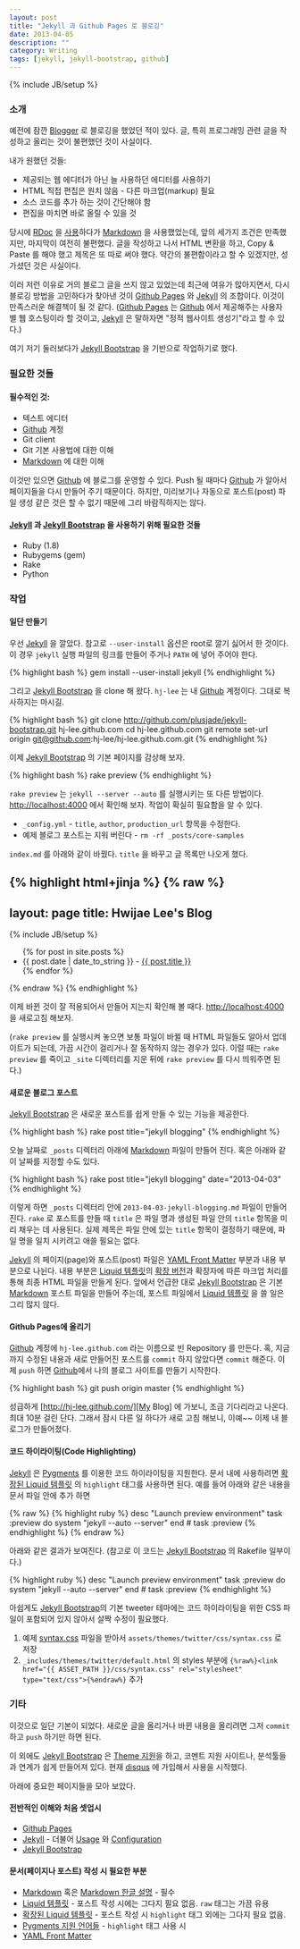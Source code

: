 ```yaml
---
layout: post
title: "Jekyll 과 Github Pages 로 블로깅"
date: 2013-04-05
description: ""
category: Writing
tags: [jekyll, jekyll-bootstrap, github]
---
```

{% include JB/setup %}

[Blogger]: http://blogger.com/ "Blogger.com"

[Github]: http://github.com/
[Github Pages]: http://pages.github.com

[Jekyll]: http://github.com/mojombo/jekyll
[Jekyll Bootstrap]: http://jekyllbootstrap.com/

[Markdown]: http://daringfireball.net/projects/markdown/syntax
[rdoc]: http://rdoc.rubyforge.org/
[Textile]: http://txstyle.org/

[YAML Front Matter]: http://github.com/mojombo/jekyll/wiki/YAML-Front-Matter

[Pygments]: http://pygments.org/
[Pygments langs]: http://pygments.org/docs/lexers/

[Liquid 템플릿]: http://github.com/Shopify/liquid/wiki/Liquid-for-Designers
[확장된 Liquid 템플릿]: http://github.com/mojombo/jekyll/wiki/liquid-extensions

[http://localhost:4000]: http://localhost:4000
[My Blog]: http://hj-lee.github.com/

### 소개

예전에 잠깐 [Blogger][] 로 블로깅을 했었던 적이 있다.
글, 특히 프로그래밍 관련 글을 작성하고 올리는 것이 불편했던 것이 사실이다.

내가 원했던 것들:

* 제공되는 웹 에디터가 아닌 늘 사용하던 에디터를 사용하기
* HTML 직접 편집은 원치 않음 - 다른 마크업(markup) 필요
* 소스 코드를 추가 하는 것이 간단해야 함
* 편집을 마치면 바로 올릴 수 있을 것

당시에 [RDoc][rdoc] 을 [사용](http://hjlee-p.blogspot.kr/2008/08/rdoc-blog.html)하다가 [Markdown][] 을 사용했었는데, 앞의 세가지 조건은 만족했지만, 마지막이 여전히 불편했다.
글을 작성하고 나서 HTML 변환을 하고, Copy & Paste 를 해야 했고 제목은 또 따로 써야 했다. 약간의 불편함이라고 할 수 있겠지만, 성가셨던 것은 사실이다.

이러 저런 이유로 거의 블로그 글을 쓰지 않고 있었는데 최근에 여유가 많아지면서, 다시 블로깅 방법을 고민하다가 찾아낸 것이 [Github Pages][] 와 [Jekyll][] 의 조합이다. 이것이 만족스러운 해결책이 될 것 같다.
([Github Pages][] 는 [Github][] 에서 제공해주는 사용자 별 웹 호스팅이라 할 것이고, [Jekyll][] 은 말하자면 "정적 웹사이트 생성기"라고 할 수 있다.)

여기 저기 둘러보다가 [Jekyll Bootstrap][] 을 기반으로 작업하기로 했다.

### 필요한 것들

#### 필수적인 것:

* 텍스트 에디터
* [Github][] 계정
* Git client
* Git 기본 사용법에 대한 이해
* [Markdown][] 에 대한 이해

이것만 있으면 [Github][] 에 블로그를 운영할 수 있다. Push 될 때마다 [Github][] 가 알아서 페이지들을 다시 만들어 주기 때문이다. 하지만, 미리보기나 자동으로 포스트(post) 파일 생성 같은 것은 할 수 없기 때문에 그리 바람직하지는 않다.

#### [Jekyll][] 과 [Jekyll Bootstrap][] 을 사용하기 위해 필요한 것들

* Ruby (1.8)
* Rubygems (gem)
* Rake
* Python

### 작업

#### 일단 만들기

우선 [Jekyll][] 을 깔았다. 참고로 `--user-install` 옵션은 root로 깔기 싫어서 한 것이다. 이 경우 `jekyll` 실행 파일의 링크를 만들어 주거나 `PATH` 에 넣어 주어야 한다.

{% highlight bash %}
gem install --user-install jekyll
{% endhighlight %}

그리고 [Jekyll Bootstrap][] 을 clone 해 왔다. `hj-lee` 는 내 [Github][] 계정이다. 그대로 복사하지는 마시길.

{% highlight bash %}
git clone  http://github.com/plusjade/jekyll-bootstrap.git hj-lee.github.com
cd hj-lee.github.com
git remote set-url origin git@github.com:hj-lee/hj-lee.github.com.git
{% endhighlight %}

이제 [Jekyll Bootstrap][] 의 기본 페이지를 감상해 보자.

{% highlight bash %}
rake preview
{% endhighlight %}

`rake preview` 는 `jekyll --server --auto` 를 실행시키는 또 다른 방법이다.
[http://localhost:4000][] 에서 확인해 보자.
작업이 확실히 필요함을 알 수 있다.

* `_config.yml` - `title`, `author`, `production_url` 항목을 수정한다.
* 예제 블로그 포스트는 지워 버린다 - `rm -rf _posts/core-samples`

`index.md` 를 아래와 같이 바꿨다. `title` 을 바꾸고 글 목록만 나오게 했다.

{% highlight html+jinja %}
{% raw %}
---
layout: page
title: Hwijae Lee's Blog
---
{% include JB/setup %}

<ul class="posts">
  {% for post in site.posts %}
    <li><span>{{ post.date | date_to_string }}</span> - <a href="{{ BASE_PATH }}{{ post.url }}">{{ post.title }}</a></li>
  {% endfor %}
</ul>
{% endraw %}
{% endhighlight %}

이제 바뀐 것이 잘 적용되어서 만들어 지는지 확인해 볼 때다.
[http://localhost:4000][] 을 새로고침 해보자.

(`rake preview` 를 실행시켜 놓으면 보통 파일이 바뀔 때 HTML 파일들도 알아서 업데이트가 되는데, 가끔 시간이 걸리거나 잘 동작하지 않는 경우가 있다. 이럴 때는 `rake preview` 를 죽이고 `_site` 디렉터리를 지운 뒤에 `rake preview` 를 다시 띄워주면 된다.)

#### 새로운 블로그 포스트

[Jekyll Bootstrap][] 은 새로운 포스트를 쉽게 만들 수 있는 기능을 제공한다.

{% highlight bash %}
rake post title="jekyll blogging"
{% endhighlight %}

오늘 날짜로 `_posts` 디렉터리 아래에 [Markdown][] 파일이 만들어 진다. 혹은 아래와 같이 날짜를 지정할 수도 있다.

{% highlight bash %}
rake post title="jekyll blogging" date="2013-04-03"
{% endhighlight %}

이렇게 하면 `_posts` 디렉터리 안에 `2013-04-03-jekyll-blogging.md` 파일이 만들어진다. `rake` 로 포스트를 만들 때 `title` 은 파일 명과 생성된 파일 안의 `title` 항목을 미리 채우는 데 사용된다. 실제 제목은 파일 안에 있는 `title` 항목이 결정하기 때문에, 파일 명을 일치 시키려고 애쓸 필요는 없다.

[Jekyll][] 의 페이지(page)와 포스트(post) 파일은 [YAML Front Matter][] 부분과 내용 부분으로 나뉜다. 내용 부분은 [Liquid 템플릿][]의  [확장 버전][확장된 Liquid 템플릿]과 확장자에 따른 마크업 처리를 통해 최종 HTML 파일을 만들게 된다. 앞에서 언급한 대로 [Jekyll Bootstrap][] 은 기본 [Markdown][] 포스트 파일을 만들어 주는데, 포스트 파일에서 [Liquid 템플릿][] 을 쓸 일은 그리 많지 않다.

#### Github Pages에 올리기

[Github][] 계정에 `hj-lee.github.com` 라는 이름으로 빈 Repository 를 만든다.
혹, 지금까지 수정된 내용과 새로 만들어진 포스트를 `commit` 하지 않았다면 `commit` 해준다. 이제 `push` 하면 [Github][]에서 나의 블로그 사이트를 만들기 시작한다. 

{% highlight bash %}
git push origin master
{% endhighlight %}

성급하게 [http://hj-lee.github.com/][My Blog] 에 가보니, 조금 기다리라고 나온다. 최대 10분 걸린 단다. 그래서 잠시 다른 일 하다가 새로 고침 해보니, 이예~~ 이제 내 블로그가 만들어졌다.

#### 코드 하이라이팅(Code Highlighting)

[Jekyll][] 은 [Pygments][] 를 이용한 코드 하이라이팅을 지원한다. 문서 내에 사용하려면 [확장된 Liquid 템플릿][] 의 `highlight` 태그를 사용하면 된다.
예를 들어 아래와 같은 내용을 문서 파일 안에 추가 하면

{% raw %}
	{% highlight ruby %}
	desc "Launch preview environment"
	task :preview do
	  system "jekyll --auto --server"
	end # task :preview
	{% endhighlight %}
{% endraw %}

아래와 같은 결과가 보여진다.
(참고로 이 코드는 [Jekyll Bootstrap][] 의 Rakefile 일부이다.)

{% highlight ruby %}
desc "Launch preview environment"
task :preview do
  system "jekyll --auto --server"
end # task :preview
{% endhighlight %}

아쉽게도 [Jekyll Bootstrap][]의 기본 tweeter 테마에는 코드 하이라이팅을 위한 CSS 파일이 포함되어 있지 않아서 살짝 수정이 필요했다.

1. 예제 [syntax.css](http://github.com/mojombo/tpw/raw/master/css/syntax.css) 파일을 받아서 `assets/themes/twitter/css/syntax.css` 로 저장
2. `_includes/themes/twitter/default.html` 의 styles 부분에
`{%raw%}<link href="{{ ASSET_PATH }}/css/syntax.css" rel="stylesheet" type="text/css">{%endraw%}` 추가


### 기타

이것으로 일단 기본이 되었다. 새로운 글을 올리거나 바뀐 내용을 올리려면 그저 `commit` 하고 `push` 하기만 하면 된다.

이 외에도 [Jekyll Bootstrap][] 은 [Theme 지원](http://themes.jekyllbootstrap.com/)을 하고, 코멘트 지원 사이트나, 분석툴들과 연계가 쉽게 만들어져 있다. 현재 [disqus](http://disqus.com/) 에 가입해서 사용을 시작했다.

[Usage]: http://github.com/mojombo/jekyll/wiki/usage
[Configuration]: http://github.com/mojombo/jekyll/wiki/configuration

아래에 중요한 페이지들을 모아 보았다.

#### 전반적인 이해와 처음 셋업시

* [Github Pages][]
* [Jekyll][] - 더불어 [Usage][] 와 [Configuration][]
* [Jekyll Bootstrap][]

#### 문서(페이지나 포스트) 작성 시 필요한 부분

* [Markdown][] 혹은 [Markdown 한글 설명](http://blog-kkamagui.cloudfoundry.com/posts/1) - 필수
* [Liquid 템플릿][] - 포스트 작성 시에는 그다지 필요 없음.
  `raw` 태그는 가끔 유용
* [확장된 Liquid 템플릿][] - 포스트 작성 시 `highlight` 태그 외에는 그다지 필요 없음.
* [Pygments 지원 언어들][Pygments langs] - `highlight` 태그 사용 시
* [YAML Front Matter][]
